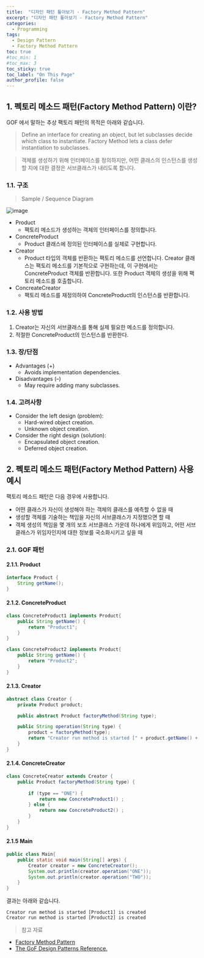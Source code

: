 ```yaml
---
title:  "디자인 패턴 톺아보기 - Factory Method Pattern"
excerpt: "디자인 패턴 톺아보기 - Factory Method Pattern"
categories:
  - Programming
tags:
  - Design Pattern
  - Factory Method Pattern
toc: true
#toc_min: 1
#toc_max: 3
toc_sticky: true
toc_label: "On This Page"
author_profile: false
---
```


## 1. 펙토리 메소드 패턴(Factory Method Pattern) 이란?

GOF 에서 말하는 추상 팩토리 패턴의 목적은 아래와 같습니다.

> Define an interface for creating an object, but let subclasses decide which class to instantiate. Factory Method lets a class defer instantiation to sub­classes.

> 객체를 생성하기 위해 인터페이스를 정의하지만, 어떤 클래스의 인스턴스를 생성할 지에 대한 결정은 서브클래스가 내리도록 합니다.

### 1.1. 구조

> Sample / Sequence Diagram

![image](/assets/images/design_pattern/factory_method_pattern.png)

* Product
    * 팩토리 메소드가 생성하는 객체의 인터페이스를 정의합니다.
* ConcreteProduct
    * Product 클래스에 정의된 인터페이스를 실제로 구현합니다.
* Creator
    * Product 타입의 객체를 반환하는 팩토리 메소드를 선언합니다. Creator 클래스는 팩토리 메소드를 기본적으로 구현하는데, 이 구현에서는 ConcreteProduct 객체를 반환합니다. 또한 Product 객체의 생성을 위해 팩토리 메소드를 호출합니다.
* ConcreateCreator
    * 팩토리 메소드를 재정의하여 ConcreteProduct의 인스턴스를 반환합니다.
    
### 1.2. 사용 방법

1. Creator는 자신의 서브클래스를 통해 실제 필요한 메소드를 정의합니다.
2. 적절한 ConcreteProduct의 인스턴스를 반환한다.

### 1.3. 장/단점

* Advantages (+)
    * Avoids implementation dependencies.
* Disadvantages (–)
    * May require adding many subclasses.

### 1.4. 고려사항

* Consider the left design (problem):
    * Hard-wired object creation.
    * Unknown object creation.
* Consider the right design (solution):
    * Encapsulated object creation.
    * Deferred object creation.
  
## 2. 펙토리 메소드 패턴(Factory Method Pattern) 사용예시

팩토리 메소드 패턴은 다음 경우에 사용합니다.

* 어떤 클래스가 자신이 생성해야 하는 객체의 클래스를 예측할 수 없을 때
* 생성할 객체를 기술하는 책임을 자신의 서브클래스가 지정했으면 할 때
* 객체 생성의 책임을 몇 개의 보조 서브클래스 가운데 하나에게 위임하고, 어떤 서브클래스가 위임자인지에 대한 정보를 국소화시키고 싶을 때

### 2.1. GOF 패턴

#### 2.1.1. Product

```java
interface Product {
	String getName();
}
```

#### 2.1.2. ConcreteProduct

```java
class ConcreteProduct1 implements Product{
	public String getName() { 
		return "Product1";        
	}
}

class ConcreteProduct2 implements Product{
	public String getName() { 
		return "Product2";        
	}
}
```

#### 2.1.3. Creator

```java
abstract class Creator {
	private Product product;

	public abstract Product factoryMethod(String type);

	public String operation(String type) {
		product = factoryMethod(type);
		return "Creator run method is started [" + product.getName() + "] is created" ;
	}
}
```

#### 2.1.4. ConcreteCreator

```java
class ConcreteCreator extends Creator {
	public Product factoryMethod(String type) {
		
		if (type == "ONE") {
			return new ConcreteProduct1() ;
		} else {
			return new ConcreteProduct2() ;
		}
	}
}
```

#### 2.1.5 Main

```java
public class Main{
	public static void main(String[] args) {
		Creator creator = new ConcreteCreator(); 
		System.out.println(creator.operation("ONE"));
		System.out.println(creator.operation("TWO"));
	}
}
```

결과는 아래와 같습니다.

```
Creator run method is started [Product1] is created
Creator run method is started [Product2] is created
```

> 참고 자료

* [Factory Method Pattern](https://en.wikipedia.org/wiki/Factory_method_pattern)
* [The GoF Design Patterns Reference.](http://w3sdesign.com/index0100.php)


